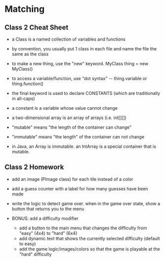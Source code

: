 # Matching

Class 2 Cheat Sheet
------------------------------------------------------------------------
* a Class is a named collection of variables and functions
* by convention, you usually put 1 class in each file and name the file the same as the class
* to make a new thing, use the "new" keyword.  MyClass thing = new MyClass()
* to access a variable/function, use "dot syntax" -- thing.variable or thing.function()

* the final keyword is used to declare CONSTANTS (which are traditionally in all-caps)
* a constant is a variable whose value cannot change

* a two-dimensional array is an array of arrays (i.e. int[][])
* "mutable" means "the length of the container can change"
* "immutable" means "the length" of the container can not change
* in Java, an Array is immutable. an IntArray is a special container that is mutable.


Class 2 Homework
------------------------------------------------------------------------
* add an image (PImage class) for each tile instead of a color
* add a guess counter with a label for how many guesses have been made
* write the logic to detect game over. when in the game over state, show a button that returns you to the menu

* BONUS: add a difficulty modifier
  * add a button to the main menu that changes the difficulty from "easy" (4x4) to "hard" (6x4)
  * add dynamic text that shows the currently selected difficulty (default to easy)
  * add the game logic/images/colors so that the game is playable at the "hard" difficulty
